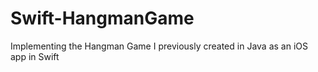 # Swift-HangmanGame
Implementing the Hangman Game I previously created in Java as an iOS app in Swift
